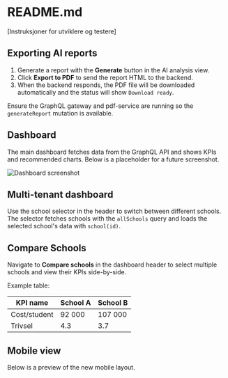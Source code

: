 # README.md

[Instruksjoner for utviklere og testere]

## Exporting AI reports

1. Generate a report with the **Generate** button in the AI analysis view.
2. Click **Export to PDF** to send the report HTML to the backend.
3. When the backend responds, the PDF file will be downloaded automatically and the status will show `Download ready`.

Ensure the GraphQL gateway and pdf-service are running so the `generateReport` mutation is available.

## Dashboard

The main dashboard fetches data from the GraphQL API and shows KPIs and recommended charts. Below is a placeholder for a future screenshot.

![Dashboard screenshot](docs/dashboard-screenshot.png)

## Multi-tenant dashboard

Use the school selector in the header to switch between different schools. The selector fetches schools with the `allSchools` query and loads the selected school's data with `school(id)`.

## Compare Schools

Navigate to **Compare schools** in the dashboard header to select multiple schools and view their KPIs side-by-side.

Example table:

| KPI name | School A | School B |
|----------|----------|----------|
| Cost/student | 92 000 | 107 000 |
| Trivsel | 4.3 | 3.7 |

## Mobile view

Below is a preview of the new mobile layout.

